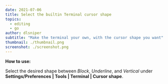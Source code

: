 ```yaml
---
date: 2021-07-06
title: Select the builtin Terminal cursor shape
topics:
  - editing
  - go
author: dlsniper
subtitle: "Make the terminal your own, with the cursor shape you want"
thumbnail: ./thumbnail.png
screenshot: ./screenshot.png
---
```


**How to use:**

Select the desired shape between _Block_, _Underline_, and _Vertical_ under **Settings/Preferences | Tools | Terminal | Cursor shape**.
